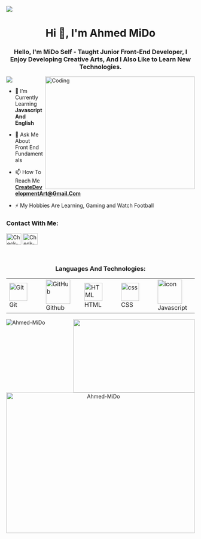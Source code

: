 <img src="https://i.imgur.com/c80IwQz.png"></img>
<h1 align="center">Hi 👋, I'm Ahmed MiDo</h1>
<h3 align="center">Hello, I'm MiDo Self - Taught Junior Front-End Developer, I Enjoy Developing Creative Arts, And I Also Like to Learn New Technologies.</h3>
<img align="right" alt="Coding" width="400" height="300" src="https://getwallpapers.com/wallpaper/full/4/f/5/1263562-hd-code-wallpaper-1920x1080-for-samsung-galaxy.jpg">

[![](https://visitcount.itsvg.in/api?id=AhmedMiDo&icon=0&color=4)](https://visitcount.itsvg.in)

- 🌱 I’m Currently Learning **Javascript And English**

- 💬 Ask Me About Front End Fundamentals

- 📫 How To Reach Me **CreateDevelopmentArt@Gmail.Com**

- ⚡ My Hobbies Are Learning, Gaming and Watch Football

<h3 align="left">Contact With Me:</h3>
<p align="left">
<a href="#" target="blank"><img align="center" src="https://raw.githubusercontent.com/rahuldkjain/github-profile-readme-generator/master/src/images/icons/Social/facebook.svg" alt="Check-Github-Email" height="30" width="40" /></a>
<a href="#" target="blank"><img align="center" src="https://raw.githubusercontent.com/rahuldkjain/github-profile-readme-generator/master/src/images/icons/Social/linked-in-alt.svg" alt="Check-Github-Email" height="30" width="40" /></a></p>
<br>
<div align="center">
  <h3>Languages And Technologies:</h3>
  
<table>
  <tr>
    <td width="96">
        <img src="https://skillicons.dev/icons?i=git" width="48" height="48" alt="Git" />
      <br>Git
    </td>
    <td width="96">
        <img src="https://techstack-generator.vercel.app/github-icon.svg" width="65" height="65" alt="GitHub" />
      <br>Github
    </td>
    <td width="96">
        <img src="https://skillicons.dev/icons?i=html" width="48" height="48" alt="HTML" />
      <br>HTML
    </td>
    <td width="96">
        <img src="https://skillicons.dev/icons?i=css" width="48" height="48" alt="css" />
      <br>CSS
    </td>
    <td width="96">
        <img src="https://techstack-generator.vercel.app/js-icon.svg" alt="icon" width="65" height="65" />
      <br>Javascript
    </td>
  </tr>
</table>

<img align="left" src="https://github-readme-stats.vercel.app/api?username=AhmedMiDo77&theme=radical&show_icons=true&hide_border=false&count_private=true" alt="Ahmed-MiDo" />
<img width="325px" height="195px" align="right" src="https://github-readme-stats.vercel.app/api/top-langs/?username=AhmedMiDo77&theme=radical&show_icons=true&hide_border=false&layout=compact" />
<img width="100%" height="375px" align="center" src="https://github-readme-streak-stats.herokuapp.com/?user=AhmedMiDo77&theme=radical&hide_border=false" alt="Ahmed-MiDo" />



